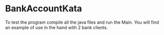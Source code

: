 # BankAccountKata
To test the program compile all the java files and run the Main. You will find an example of use in the hand with 2 bank clients.
